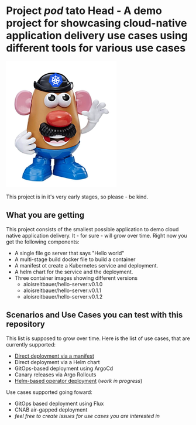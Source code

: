 # Project _pod_ tato Head - A demo project for showcasing cloud-native application delivery use cases using different tools for various use cases

![podtatohead](/images/podtatoHead.png)

This project is in it's very early stages, so please - be kind.

## What you are getting

This project consists of the smallest possible application to demo cloud native
application delivery. It - for sure - will grow over time. Right now you get the following components:

* A single file go server that says "Hello world"
* A multi-stage build docker file to build a container
* A manifest ot create a Kubernetes service and deployment. 
* A helm chart for the service and the deployment.
* Three container images showing different versions
    * aloisreitbauer/hello-server:v0.1.0
    * aloisreitbauer/hello-server:v0.1.1
    * aloisreitbauer/hello-server:v0.1.2 

## Scenarios and Use Cases you can test with this repository 

This list is supposed to grow over time. Here is the list of use cases, that are
currently supported:

* [Direct deployment via a manifest](/docs/plainManifest.md)
* Direct deployment via a Helm chart
* GitOps-based deployment using ArgoCd
* Canary releases via Argo Rollouts
* [Helm-based operator deployment](/docs/helmOperator.md) (_work in progress_)

Use cases supported going foward:

* GitOps based deployment using Flux
* CNAB air-gapped deployment
* _feel free to create issues for use cases you are interested in_
